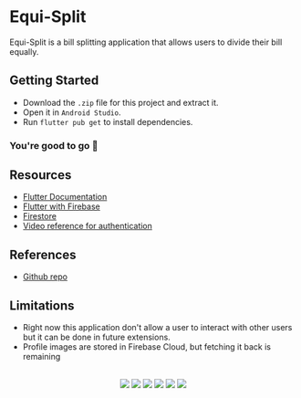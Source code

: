 # Equi-Split
Equi-Split is a bill splitting application that allows users to divide their bill equally.


## Getting Started
- Download the `.zip` file for this project and extract it.
- Open it in `Android Studio`.
- Run `flutter pub get` to install dependencies.
### You're good to go 🤩

## Resources
- [Flutter Documentation](https://docs.flutter.dev/)
- [Flutter with Firebase](https://firebase.flutter.dev/docs/overview)
- [Firestore](https://firebase.google.com/docs/firestore)
- [Video reference for authentication](https://www.youtube.com/watch?v=4vKiJZNPhss)

## References
- [Github repo](https://github.com/omjogani/Ordery)

## Limitations
- Right now this application don't allow a user to interact with other users but it can be done in future extensions.
- Profile images are stored in Firebase Cloud, but fetching it back is remaining
<br><br>
<p align="center">

<img src="https://img.shields.io/badge/Dart-0175C2?style=for-the-badge&logo=dart&logoColor=white" />
<img src="https://img.shields.io/badge/Flutter-02569B?style=for-the-badge&logo=flutter&logoColor=white" />
<img src="https://img.shields.io/badge/firebase-ffca28?style=for-the-badge&logo=firebase&logoColor=black" />
<img src="https://img.shields.io/badge/Android_Studio-3DDC84?style=for-the-badge&logo=android-studio&logoColor=white" />
<img src="https://img.shields.io/badge/Android-3DDC84?style=for-the-badge&logo=android&logoColor=white" />
<img src="https://img.shields.io/badge/Visual_Studio_Code-0078D4?style=for-the-badge&logo=visual%20studio%20code&logoColor=white" />

</p>
